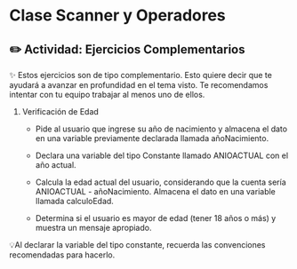 # Clase Scanner y Operadores
## ✏️  Actividad: Ejercicios Complementarios
✨ Estos ejercicios son de tipo complementario. Esto quiere decir que te ayudará a avanzar en profundidad en el tema visto. Te recomendamos intentar con tu equipo trabajar al menos uno de ellos. 

1. Verificación de Edad

    - Pide al usuario que ingrese su año de nacimiento y almacena el dato en una variable previamente declarada llamada añoNacimiento.

    - Declara una variable del tipo Constante llamado ANIOACTUAL con el año actual.

    - Calcula la edad actual del usuario, considerando que la cuenta sería ANIOACTUAL - añoNacimiento. Almacena el dato en una variable llamada calculoEdad.

    - Determina si el usuario es mayor de edad (tener 18 años o más) y muestra un mensaje apropiado.

💡Al declarar la variable del tipo constante, recuerda las convenciones recomendadas para hacerlo.